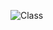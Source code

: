 ![Class](https://user-images.githubusercontent.com/81080459/113021959-c9155700-918c-11eb-8105-496a1057ca26.jpg)

